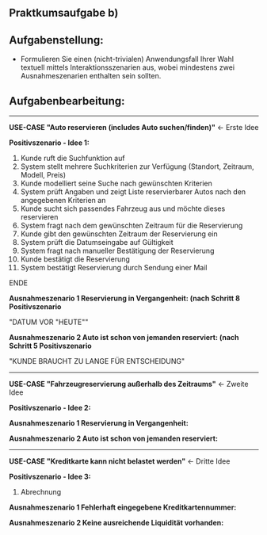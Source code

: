 ## **Praktkumsaufgabe b)**

## **Aufgabenstellung:**
* Formulieren Sie einen (nicht-trivialen) Anwendungsfall Ihrer Wahl textuell mittels Interaktionsszenarien aus, wobei mindestens zwei Ausnahmeszenarien enthalten sein sollten.

## **Aufgabenbearbeitung:**

---
__USE-CASE "Auto reservieren (includes Auto suchen/finden)"__ <- Erste Idee

__Positivszenario - Idee 1:__ 

1. Kunde ruft die Suchfunktion auf 
2. System stellt mehrere Suchkriterien zur Verfügung (Standort, Zeitraum, Modell, Preis)
3. Kunde modelliert seine Suche nach gewünschten Kriterien
4. System prüft Angaben und zeigt Liste reservierbarer Autos nach den angegebenen Kriterien an
5. Kunde sucht sich passendes Fahrzeug aus und möchte dieses reservieren
6. System fragt nach dem gewünschten Zeitraum für die Reservierung
7. Kunde gibt den gewünschten Zeitraum der Reservierung ein
8. System prüft die Datumseingabe auf Gültigkeit
9. System fragt nach manueller Bestätigung der Reservierung
10. Kunde bestätigt die Reservierung
11. System bestätigt Reservierung durch Sendung einer Mail

ENDE

__Ausnahmeszenario 1 Reservierung in Vergangenheit: (nach Schritt 8 Positivszenario__

 "DATUM VOR "HEUTE""

__Ausnahmeszenario 2 Auto ist schon von jemanden reserviert: (nach Schritt 5 Positivszenario__

 "KUNDE BRAUCHT ZU LANGE FÜR ENTSCHEIDUNG"

---
__USE-CASE "Fahrzeugreservierung außerhalb des Zeitraums"__ <- Zweite Idee

__Positivszenario - Idee 2:__


__Ausnahmeszenario 1 Reservierung in Vergangenheit:__


__Ausnahmeszenario 2 Auto ist schon von jemanden reserviert:__

---
__USE-CASE "Kreditkarte kann nicht belastet werden"__ <- Dritte Idee

__Positivszenario - Idee 3:__

1. Abrechnung


__Ausnahmeszenario 1 Fehlerhaft eingegebene Kreditkartennummer:__


__Ausnahmeszenario 2 Keine ausreichende Liquidität vorhanden:__









